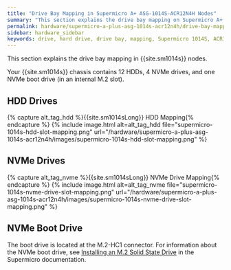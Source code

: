 ```yaml
---
title: "Drive Bay Mapping in Supermicro A+ ASG-1014S-ACR12N4H Nodes"
summary: "This section explains the drive bay mapping on Supermicro A+ ASG-1014S-ACR12N4H nodes."
permalink: hardware/supermicro-a-plus-asg-1014s-acr12n4h/drive-bay-mapping.html
sidebar: hardware_sidebar
keywords: drive, hard drive, drive bay, mapping, Supermicro 1014S, ACR12N4H
---
```


This section explains the drive bay mapping in {{site.sm1014s}} nodes.

Your {{site.sm1014s}} chassis contains 12 HDDs, 4 NVMe drives, and one NVMe boot drive (in an internal M.2 slot).


## HDD Drives
{% capture alt_tag_hdd %}{{site.sm1014sLong}} HDD Mapping{% endcapture %}
{% include image.html alt=alt_tag_hdd file="supermicro-1014s-hdd-slot-mapping.png" url="/hardware/supermicro-a-plus-asg-1014s-acr12n4h/images/supermicro-1014s-hdd-slot-mapping.png" %}


## NVMe Drives
{% capture alt_tag_nvme %}{{site.sm1014sLong}} NVMe Drive Mapping{% endcapture %}
{% include image.html alt=alt_tag_nvme file="supermicro-1014s-nvme-drive-slot-mapping.png" url="/hardware/supermicro-a-plus-asg-1014s-acr12n4h/images/supermicro-1014s-nvme-drive-slot-mapping.png" %}


## NVMe Boot Drive
The boot drive is located at the M.2-HC1 connector. For information about the NVMe boot drive, see [Installing an M.2 Solid State Drive](https://www.supermicro.com/manuals/superserver/1U/MNL-2436.pdf#page=44) in the Supermicro documentation.
